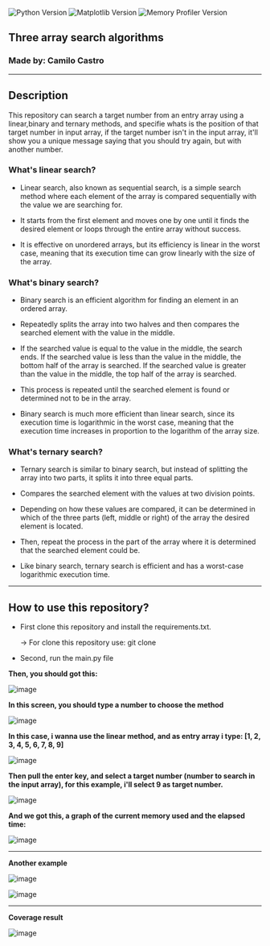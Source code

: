 ![Python Version](https://img.shields.io/badge/python-3.10-blue.svg)
![Matplotlib Version](https://img.shields.io/badge/matplotlib-3.8.2-blue.svg)
![Memory Profiler Version](https://img.shields.io/badge/memory__profiler-0.61.0-blue)


## Three array search algorithms

### Made by: Camilo Castro
_____________________________________________________


## Description

This repository can search a target number from an entry array using a linear,binary and ternary methods, and specifie whats is the position of that target number in input array,
if the target number isn't in the input array, it'll show you a unique message saying that you should try again, but with another number.

### What's linear search?

 * Linear search, also known as sequential search, is a simple search method where each element of the array is compared sequentially with the value we are searching for.
   
 * It starts from the first element and moves one by one until it finds the desired element or loops through the entire array without success.
   
 * It is effective on unordered arrays, but its efficiency is linear in the worst case, meaning that its execution time can grow linearly with the size of the array.

### What's binary search?

 * Binary search is an efficient algorithm for finding an element in an ordered array.
   
 * Repeatedly splits the array into two halves and then compares the searched element with the value in the middle.
   
 * If the searched value is equal to the value in the middle, the search ends.
   If the searched value is less than the value in the middle, the bottom half of the array is searched.
   If the searched value is greater than the value in the middle, the top half of the array is searched.

*  This process is repeated until the searched element is found or determined not to be in the array.
  
*  Binary search is much more efficient than linear search, since its execution time is logarithmic in the worst case, meaning that the execution time increases in proportion to the logarithm of the array size.


### What's ternary search?

   * Ternary search is similar to binary search, but instead of splitting the array into two parts, it splits it into three equal parts.
     
   * Compares the searched element with the values at two division points.
     
   * Depending on how these values are compared, it can be determined in which of the three parts (left, middle or right) of the array the desired element is located.
     
   * Then, repeat the process in the part of the array where it is determined that the searched element could be.

   * Like binary search, ternary search is efficient and has a worst-case logarithmic execution time.

_________________________________________________________________________________


 ## How to use this repository?


  * First clone this repository and install the requirements.txt.

       -> For clone this repository use: git clone 
  * Second, run the main.py file

  **Then, you should got this:**

   ![image](https://github.com/BlutLucifugeKrieger/Three-array-search-algorithms/assets/130005378/2c8175b0-2b07-4e9c-b4dd-7c869a3b0f92)
     
   **In this screen, you should type a number to choose the method**

   ![image](https://github.com/BlutLucifugeKrieger/Three-array-search-algorithms/assets/130005378/c0b37692-5e2e-4e7f-95fd-4f83cb4b4d06)

   **In this case, i wanna use the linear method, and as entry array i type: [1, 2, 3, 4, 5, 6, 7, 8, 9]**

   ![image](https://github.com/BlutLucifugeKrieger/Three-array-search-algorithms/assets/130005378/544ae9d5-0e17-428a-9a76-5dc277f7f5b3)

   **Then pull the enter key, and select a target number (number to search in the input array), for this example, i'll select 9 as target number.**

   ![image](https://github.com/BlutLucifugeKrieger/Three-array-search-algorithms/assets/130005378/877fc6ed-bd35-4824-95fd-b12b2b1e7c54)

   **And we got this, a graph of the current memory used and the elapsed time:**

   ![image](https://github.com/BlutLucifugeKrieger/Three-array-search-algorithms/assets/130005378/5b738128-2c2b-49c1-991c-a2cce6d79b36)
   
_____________________________________________________________________________________________________________________________________________

   **Another example**
   
   ![image](https://github.com/BlutLucifugeKrieger/Three-array-search-algorithms/assets/130005378/813008a8-6901-41b5-89f6-dddc0f0b7362)
   
   ![image](https://github.com/BlutLucifugeKrieger/Three-array-search-algorithms/assets/130005378/69a2bb3b-81ad-4d62-8f32-ab1d6b17c496)

 ____________________________________________________________________________________________________________________________________________

 

   **Coverage result**

   
   ![image](https://github.com/BlutLucifugeKrieger/Three-array-search-algorithms/assets/130005378/b7de2fea-6c72-43cd-8665-1e2cbe2cd518)




 
